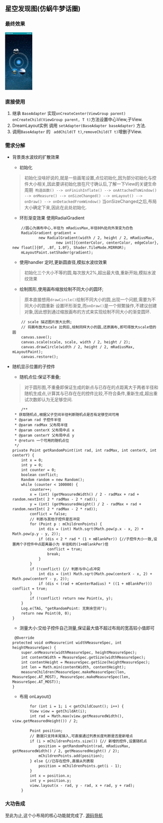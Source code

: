## 星空发现图(仿蜗牛梦话圈)
 
 ### 最终效果
 
 ![效果图](./screenshot/woniu.gif)
 
 ### 直接使用

 1. 继承 `BaseAdapter` 实现`onCreateCenter(ViewGroup parent)` `onCreateChild(ViewGroup parent, T t)`方法设置中心View,子View.
 2. DreamLayout实例 调用 `setAdapter(BaseAdapter baseAdapter)` 方法.
 3. 调用`BaseAdapter` 的 ` addChild(T t)`,`removeChild(T t)`增删子View.
 
 ### 需求分解
 
 - 背景类水波纹的扩散效果
	- 初始化
	
	> 初始化没啥好说的,就是一些画笔设置,点位初始化,因为部分初始化与控件大小相关,因此要讲初始化放在尺寸确认后,了解一下View的关键生命周期` 构造函数() --> onFinishInflate() --> onAttachedToWindow() --> onMeasure() --> onSizeChanged() --> onLayout() --> onDraw() --> onDetackedFromWindow()`
	当onSizeChanged之后,布局大小确定下来,因此在此处初始化.
	
	- 环形渐变效果 使用RadialGradient
	
	```
	    //圆心为画布中心,半径为 mRadiusMax,半径80%处向外渐变为白色
        RadialGradient gradient =
                new RadialGradient(width / 2, height / 2, mRadiusMax,
                        new int[]{centerColor, centerColor, edgeColor}, new float[]{0f, .8f, 1.0f}, Shader.TileMode.MIRROR);
        mLayoutPaint.setShader(gradient);
	```
	
	- 使用handler 定时,更新圆直径,模拟水波纹效果
	
	> 初始化三个大小不等的圆,每次放大2%,超出最大值,重新开始,模拟水波纹效果
	
	- 绘制图形,使用画布缩放绘制不同大小的圆环;
	
	>原本直接想用`drawCircle()`绘制不同大小的圆,出现一个问题,需要为不同大小的圆重新 设置环形渐变,而`onDraw()`是一个频繁操作,不建议创建对象,因此想到通过缩放画布的方式来实现绘制不同大小的渐变圆环.
	
	```
		// scale 描述图片放大比例;
        // 将画布放大scale 比例后,绘制同样大小的圆,还原画布,即可得放大scale倍的圆
        canvas.save();
        canvas.scale(scale, scale, width / 2, height / 2);
        canvas.drawCircle(width / 2, height / 2, mRadiusMax, mLayoutPaint);
        canvas.restore();
	```
	
 
 - 随机显示位置的子控件
	- 随机点位:保证不重叠;
	
	> 对于圆形图,不重叠即保证生成的新点与已存在的点距离大于两者半径和
	随机生成点,计算其与已存在在的控件比较,不符合条件,重新生成,超出重试次数即认为无足够空间.
	
	```
	    /**
     * 获取随机点,根据父子空间半径判断随机点是否有足够空间可用
     * @param rad 子控件半径
     * @param radMax 父布局半径
     * @param centerX 父布局中点 x
     * @param centerY 父布局中点 y
     * @return 一个可用的随机点位
     */
    private Point getRandomPoint(int rad, int radMax, int centerX, int centerY) {
        int x = 0;
        int y = 0;
        int counter = 0;
        boolean conflict;
        Random random = new Random();
        while (counter < 100000) {
            counter++;
            x = (int) (getMeasuredWidth() / 2 - radMax + rad + random.nextInt( 2 * radMax - 2 * rad));
            y = (int) (getMeasuredHeight() / 2 - radMax + rad + random.nextInt( 2 * radMax - 2 * rad));
            conflict = false;
            // 判断与其他子控件是否冲突
            for (Point p : mChildrenPoints) {
                int dis = (int) Math.sqrt(Math.pow(p.x - x, 2) + Math.pow(p.y - y, 2));
                if (dis < 2 * rad * (1 + mBlankPer)) {//子控件大小一致,设置两个子控件中点距离最小为 半径和的(1+mBlankPer)倍
                    conflict = true;
                    break;
                }
            }
            if (!conflict) {// 判断与中心点冲突
                int dis = (int) Math.sqrt(Math.pow(centerX - x, 2) + Math.pow(centerY - y, 2));
                if (dis < (rad + mCenterRadius) * ((1 + mBlankPer))) conflict = true;
            }
            if (!conflict) return new Point(x, y);
        }
        Log.e(TAG, "getRandomPoint: 无剩余空间");
        return new Point(0, 0);
    }
	```
	
	- 测量大小:交给子控件自己测量,保证最大值不超过布局的宽高较小值即可
	
	```
	 @Override
    protected void onMeasure(int widthMeasureSpec, int heightMeasureSpec) {
        super.onMeasure(widthMeasureSpec, heightMeasureSpec);
        int contentWidth = MeasureSpec.getSize(widthMeasureSpec);
        int contentHeight = MeasureSpec.getSize(heightMeasureSpec);
        int len = Math.min(contentWidth, contentHeight);
        measureChildren(MeasureSpec.makeMeasureSpec(len, MeasureSpec.AT_MOST), MeasureSpec.makeMeasureSpec(len, MeasureSpec.AT_MOST));
    }
	```
	
	- 布局 onLayout()
	
	```
	        for (int i = 1; i < getChildCount(); i++) {
            View view = getChildAt(i);
            int rad = Math.max(view.getMeasuredWidth(), view.getMeasuredHeight()) / 2;
            
            Point position;
			// 数据只支持末尾插入,可直接通过列表长度判断是否是新增点
            if (i > mChildrenPoints.size()) {// 新增的控件,设置随机点
                position = getRandomPoint(rad, mRadiusMax, getMeasuredWidth() / 2, getMeasuredHeight() / 2);
                mChildrenPoints.add(position);
            } else {//已存在控件,直接从列表取
                position = mChildrenPoints.get(i - 1);
            }
            int x = position.x;
            int y = position.y;
            view.layout(x - rad, y - rad, x + rad, y + rad);
        }
	```
	
### 大功告成

至此为止,这个小布局的核心功能就完成了. [源码导航](https://github.com/wangfengye/Ui/blob/master/common/Readme.md)
	
	
